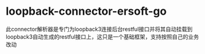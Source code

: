 # loopback-connector-ersoft-go
此connector解析器是专门为loopback3连接后台restful接口并将其自动挂载到loopback3自动生成的restful接口上，这只是一个基础框架，支持按照自己的业务改动
